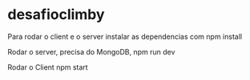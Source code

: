 # desafioclimby

Para rodar o client e o server instalar as dependencias com npm install

Rodar o server, precisa do MongoDB, npm run dev

Rodar o Client npm start
